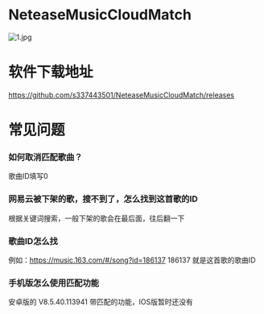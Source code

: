 # NeteaseMusicCloudMatch

![1.jpg](https://dd-static.jd.com/ddimg/jfs/t1/201024/5/8896/98978/615289a7E82e53f3b/5d9eafbf6c5150ec.jpg)

# 软件下载地址
<a href="https://github.com/s337443501/NeteaseMusicCloudMatch/releases" target="_blank">https://github.com/s337443501/NeteaseMusicCloudMatch/releases</a>

# 常见问题

### 如何取消匹配歌曲？
歌曲ID填写0

### 网易云被下架的歌，搜不到了，怎么找到这首歌的ID
根据关键词搜索，一般下架的歌会在最后面，往后翻一下

### 歌曲ID怎么找
例如：https://music.163.com/#/song?id=186137
186137 就是这首歌的歌曲ID

### 手机版怎么使用匹配功能
安卓版的 V8.5.40.113941 带匹配的功能，IOS版暂时还没有
